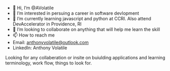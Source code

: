 - 👋 Hi, I’m @AVolatile
- 👀 I’m interested in persuing a career in software devlopment
- 🌱 I’m currently learning javascript and python at CCRI. Also attend DevAccelerator in Providence, RI
- 💞️ I’m looking to collaborate on anything that will help me learn the skill
- 📫 How to reach me
- Email: anthonyvolatile@outlook.com
- LinkedIn: Anthony Volatile

Looking for any collaberation or insite on buiulding applications and learning terminology, work flow, things to look for. 

